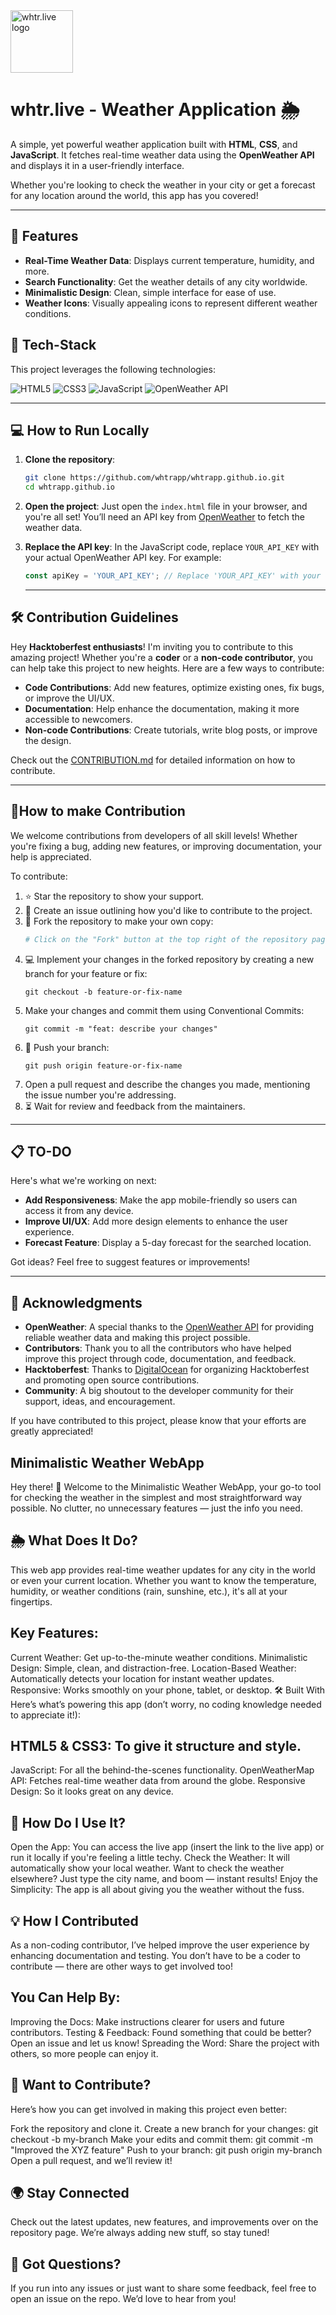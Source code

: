 <img src="https://whtrapp.github.io/img/logo.png" width="100px" alt="whtr.live logo"/>

# whtr.live - Weather Application 🌦️
A simple, yet powerful weather application built with **HTML**, **CSS**, and **JavaScript**. It fetches real-time weather data using the **OpenWeather API** and displays it in a user-friendly interface.

Whether you're looking to check the weather in your city or get a forecast for any location around the world, this app has you covered!

---

## 🌟 Features
- **Real-Time Weather Data**: Displays current temperature, humidity, and more.
- **Search Functionality**: Get the weather details of any city worldwide.
- **Minimalistic Design**: Clean, simple interface for ease of use.
- **Weather Icons**: Visually appealing icons to represent different weather conditions.
  
## 🚀 Tech-Stack
This project leverages the following technologies:

![HTML5](https://img.shields.io/badge/html5-%23E34F26.svg?style=for-the-badge&logo=html5&logoColor=white) 
![CSS3](https://img.shields.io/badge/css3-%231572B6.svg?style=for-the-badge&logo=css3&logoColor=white)
![JavaScript](https://img.shields.io/badge/javascript-F7DF1E?style=for-the-badge&logo=javascript&logoColor=#F7DF1E)
![OpenWeather API](https://img.shields.io/badge/api-OpenWeatherAPI-blue?style=for-the-badge&logo=api)

---
## 💻 How to Run Locally

1. **Clone the repository**:
   ```bash
   git clone https://github.com/whtrapp/whtrapp.github.io.git
   cd whtrapp.github.io
   ```
2. **Open the project**:
   Just open the `index.html` file in your browser, and you're all set! You’ll need an API key from [OpenWeather](https://openweathermap.org/) to fetch the weather data.

3. **Replace the API key**: 
   In the JavaScript code, replace `YOUR_API_KEY` with your actual OpenWeather API key. For example:

   ```javascript
   const apiKey = 'YOUR_API_KEY'; // Replace 'YOUR_API_KEY' with your OpenWeather API key
   ```
   ---

  ## 🛠️ Contribution Guidelines

Hey **Hacktoberfest enthusiasts**! I'm inviting you to contribute to this amazing project! Whether you're a **coder** or a **non-code contributor**, you can help take this project to new heights. Here are a few ways to contribute:

- **Code Contributions**: Add new features, optimize existing ones, fix bugs, or improve the UI/UX.
- **Documentation**: Help enhance the documentation, making it more accessible to newcomers.
- **Non-code Contributions**: Create tutorials, write blog posts, or improve the design.

Check out the [CONTRIBUTION.md](https://github.com/whtrapp/whtrapp.github.io/blob/main/CONTRIBUTING.md) for detailed information on how to contribute.

---
## 🤝How to make Contribution

We welcome contributions from developers of all skill levels! Whether you're fixing a bug, adding new features, or improving documentation, your help is appreciated. 

To contribute:

1. ⭐ Star the repository to show your support.
2. 📝 Create an issue outlining how you'd like to contribute to the project.
3. 🍴 Fork the repository to make your own copy:
   ```sh
   # Click on the "Fork" button at the top right of the repository page
4. 💻 Implement your changes in the forked repository by creating a new branch for your feature or fix:
   ```
   git checkout -b feature-or-fix-name
   ```
5. Make your changes and commit them using Conventional Commits:
   ```
   git commit -m "feat: describe your changes"
   ```
6. 🔄 Push your branch:
   ```
   git push origin feature-or-fix-name
   ```
7. Open a pull request and describe the changes you made, mentioning the issue number you're addressing.
8. ⏳ Wait for review and feedback from the maintainers.

---
   ## 📋 TO-DO

Here's what we're working on next:

- **Add Responsiveness**: Make the app mobile-friendly so users can access it from any device.
- **Improve UI/UX**: Add more design elements to enhance the user experience.
- **Forecast Feature**: Display a 5-day forecast for the searched location.

Got ideas? Feel free to suggest features or improvements!

---
## 🙏 Acknowledgments

- **OpenWeather**: A special thanks to the [OpenWeather API](https://openweathermap.org/) for providing reliable weather data and making this project possible.
- **Contributors**: Thank you to all the contributors who have helped improve this project through code, documentation, and feedback.
- **Hacktoberfest**: Thanks to [DigitalOcean](https://hacktoberfest.digitalocean.com/) for organizing Hacktoberfest and promoting open source contributions.
- **Community**: A big shoutout to the developer community for their support, ideas, and encouragement.

If you have contributed to this project, please know that your efforts are greatly appreciated!


## Minimalistic Weather WebApp

Hey there! 👋 Welcome to the Minimalistic Weather WebApp, your go-to tool for checking the weather in the simplest and most straightforward way possible. No clutter, no unnecessary features — just the info you need.

## 🌦 What Does It Do?
This web app provides real-time weather updates for any city in the world or even your current location. Whether you want to know the temperature, humidity, or weather conditions (rain, sunshine, etc.), it's all at your fingertips.

## Key Features:
Current Weather: Get up-to-the-minute weather conditions.
Minimalistic Design: Simple, clean, and distraction-free.
Location-Based Weather: Automatically detects your location for instant weather updates.
Responsive: Works smoothly on your phone, tablet, or desktop.
🛠 Built With
Here’s what’s powering this app (don’t worry, no coding knowledge needed to appreciate it!):

## HTML5 & CSS3: To give it structure and style.
JavaScript: For all the behind-the-scenes functionality.
OpenWeatherMap API: Fetches real-time weather data from around the globe.
Responsive Design: So it looks great on any device.

## 🎯 How Do I Use It?
Open the App: You can access the live app (insert the link to the live app) or run it locally if you're feeling a little techy.
Check the Weather: It will automatically show your local weather. Want to check the weather elsewhere? Just type the city name, and boom — instant results!
Enjoy the Simplicity: The app is all about giving you the weather without the fuss.
## 💡 How I Contributed
As a non-coding contributor, I’ve helped improve the user experience by enhancing documentation and testing. You don’t have to be a coder to contribute — there are other ways to get involved too!

## You Can Help By:
Improving the Docs: Make instructions clearer for users and future contributors.
Testing & Feedback: Found something that could be better? Open an issue and let us know!
Spreading the Word: Share the project with others, so more people can enjoy it.

## 🚀 Want to Contribute?
Here’s how you can get involved in making this project even better:

Fork the repository and clone it.
Create a new branch for your changes:
git checkout -b my-branch
Make your edits and commit them:
git commit -m "Improved the XYZ feature"
Push to your branch:
git push origin my-branch
Open a pull request, and we’ll review it!

## 🌍 Stay Connected 
Check out the latest updates, new features, and improvements over on the repository page. We’re always adding new stuff, so stay tuned!

## 💬 Got Questions?
If you run into any issues or just want to share some feedback, feel free to open an issue on the repo. We’d love to hear from you!

